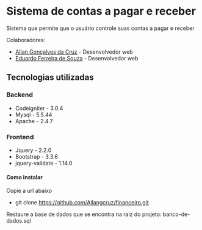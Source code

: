 # Sistema de contas a pagar e receber

Sistema que permite que o usuário controle suas contas a pagar e receber

Colaboradores:

* [Allan Gonçalves da Cruz](https://github.com/Allangcruz) - Desenvolvedor web 
* [Eduardo Ferreira de Souza](https://github.com/fseduardo) - Desenvolvedor web 

## Tecnologias utilizadas

### Backend
* Codeigniter - 3.0.4
* Mysql - 5.5.44
* Apache - 2.4.7

### Frontend
* Jquery - 2.2.0
* Bootstrap - 3.3.6
* jquery-validate - 1.14.0

#### Como instalar

Copie a url abaixo

* git clone https://github.com/Allangcruz/financeiro.git

Restaure a base de dados que se encontra na raiz do projeto: banco-de-dados.sql

